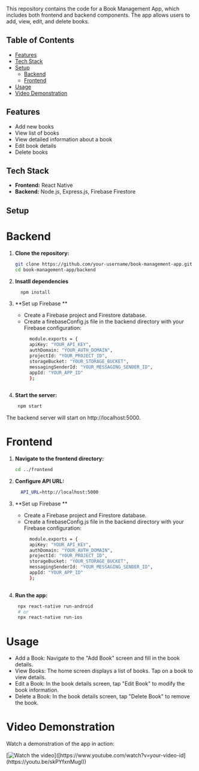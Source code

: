 This repository contains the code for a Book Management App, which includes both frontend and backend components. The app allows users to add, view, edit, and delete books.

## Table of Contents

- [Features](#features)
- [Tech Stack](#tech-stack)
- [Setup](#setup)
  - [Backend](#backend)
  - [Frontend](#frontend)
- [Usage](#usage)
- [Video Demonstration](#video-demonstration)

## Features

- Add new books
- View list of books
- View detailed information about a book
- Edit book details
- Delete books

## Tech Stack

- **Frontend:** React Native
- **Backend:** Node.js, Express.js, Firebase Firestore

## Setup

# Backend

1. **Clone the repository:**

   ```sh
   git clone https://github.com/your-username/book-management-app.git
   cd book-management-app/backend

2.   **Insatll dependencies** 
        ```sh
          npm install
        
3.   **Set up Firebase **
      - Create a Firebase project and Firestore database.
      - Create a firebaseConfig.js file in the backend directory with your Firebase configuration:
        ```sh
          module.exports = {
          apiKey: "YOUR_API_KEY",
          authDomain: "YOUR_AUTH_DOMAIN",
          projectId: "YOUR_PROJECT_ID",
          storageBucket: "YOUR_STORAGE_BUCKET",
          messagingSenderId: "YOUR_MESSAGING_SENDER_ID",
          appId: "YOUR_APP_ID"
          };
  
4.   **Start the server:**
     ```sh
      npm start

   The backend server will start on http://localhost:5000.

# Frontend

1. **Navigate to the frontend directory:**

   ```sh
   cd ../frontend

2.   **Configure API URL:** 
        ```sh
          API_URL=http://localhost:5000
        
3.   **Set up Firebase **
      - Create a Firebase project and Firestore database.
      - Create a firebaseConfig.js file in the backend directory with your Firebase configuration:
        ```sh
          module.exports = {
          apiKey: "YOUR_API_KEY",
          authDomain: "YOUR_AUTH_DOMAIN",
          projectId: "YOUR_PROJECT_ID",
          storageBucket: "YOUR_STORAGE_BUCKET",
          messagingSenderId: "YOUR_MESSAGING_SENDER_ID",
          appId: "YOUR_APP_ID"
          };
  
4.   **Run the app:**
     ```sh
      npx react-native run-android
      # or
      npx react-native run-ios

# Usage

  - Add a Book: Navigate to the "Add Book" screen and fill in the book details.
  - View Books: The home screen displays a list of books. Tap on a book to view details.
  - Edit a Book: In the book details screen, tap "Edit Book" to modify the book information.
  - Delete a Book: In the book details screen, tap "Delete Book" to remove the book.

# Video Demonstration

Watch a demonstration of the app in action:

[![Watch the video](https://img.youtube.com/vi/[your-video-id](https://youtu.be/skPYfxnMugI)/hqdefault.jpg)]([https://www.youtube.com/watch?v=your-video-id](https://youtu.be/skPYfxnMugI))

